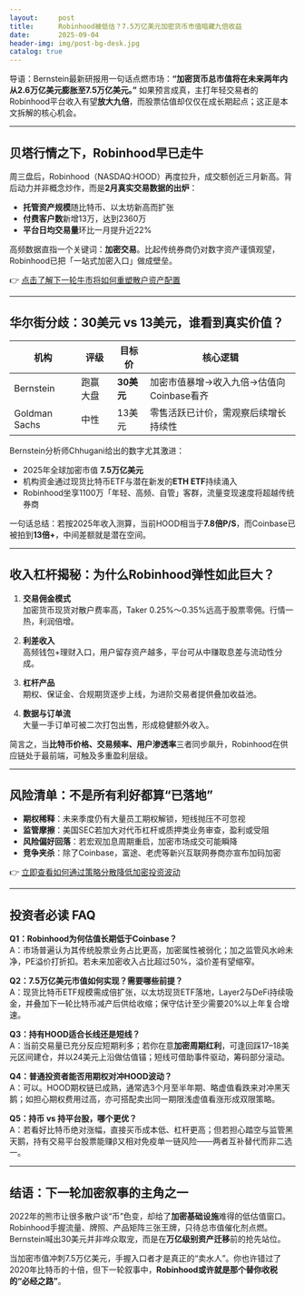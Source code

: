 ```yaml
---
layout:     post
title:      Robinhood被低估？7.5万亿美元加密货币市值暗藏九倍收益
date:       2025-09-04
header-img: img/post-bg-desk.jpg
catalog: true
---
```


导语：Bernstein最新研报用一句话点燃市场：**“加密货币总市值将在未来两年内从2.6万亿美元膨胀至7.5万亿美元。”** 如果预言成真，主打年轻交易者的Robinhood平台收入有望**放大九倍**，而股票估值却仅仅在成长期起点；这正是本文拆解的核心机会。

---

## 贝塔行情之下，Robinhood早已走牛

周三盘后，Robinhood（NASDAQ:HOOD）再度拉升，成交额创近三月新高。背后动力并非概念炒作，而是**2月真实交易数据的出炉**：

- **托管资产规模**随比特币、以太坊新高而扩张  
- **付费客户数**新增13万，达到2360万  
- **平台日均交易量**环比一月提升近22%  

高频数据直指一个关键词：**加密交易**。比起传统券商仍对数字资产谨慎观望，Robinhood已把「一站式加密入口」做成壁垒。

👉 [点击了解下一轮牛市将如何重塑散户资产配置](https://okxdog.com/)

---

## 华尔街分歧：30美元 vs 13美元，谁看到真实价值？

| 机构 | 评级 | 目标价 | 核心逻辑 |
|---|---|---|---|
| Bernstein | 跑赢大盘 | **30美元** | 加密市值暴增→收入九倍→估值向Coinbase看齐 |
| Goldman Sachs | 中性 | 13美元 | 零售活跃已计价，需观察后续增长持续性 |

Bernstein分析师Chhugani给出的数字尤其激进：  
- 2025年全球加密市值 **7.5万亿美元**  
- 机构资金通过现货比特币ETF与潜在新发的**ETH ETF**持续涌入  
- Robinhood坐享1100万「年轻、高频、自管」客群，流量变现速度将超越传统券商

一句话总结：若按2025年收入测算，当前HOOD相当于**7.8倍P/S**，而Coinbase已被拍到**13倍+**，中间差额就是潜在空间。

---

## 收入杠杆揭秘：为什么Robinhood弹性如此巨大？

1. **交易佣金模式**  
   加密货币现货对散户费率高，Taker 0.25%～0.35%远高于股票零佣。行情一热，利润倍增。

2. **利差收入**  
   高频钱包+理财入口，用户留存资产越多，平台可从中赚取息差与流动性分成。

3. **杠杆产品**  
   期权、保证金、合规期货逐步上线，为进阶交易者提供叠加收益池。

4. **数据与订单流**  
   大量一手订单可被二次打包出售，形成稳健额外收入。

简言之，当**比特币价格、交易频率、用户渗透率**三者同步飙升，Robinhood在供应链处于最前端，可触及多重盈利层级。

---

## 风险清单：不是所有利好都算“已落地”

- **期权稀释**：未来季度仍有大量员工期权解锁，短线抛压不可忽视  
- **监管摩擦**：美国SEC若加大对代币杠杆或质押类业务审查，盈利或受阻  
- **风险偏好回落**：若宏观加息周期重启，加密市场成交可能瞬降  
- **竞争夹杀**：除了Coinbase，富途、老虎等新兴互联网券商亦宣布加码加密

👉 [立即查看如何通过策略分散降低加密投资波动](https://okxdog.com/)

---

## 投资者必读 FAQ

**Q1：Robinhood为何估值长期低于Coinbase？**  
A：市场普遍认为其传统股票业务占比更高，加密属性被弱化；加之监管风水岭未净，PE溢价打折扣。若未来加密收入占比超过50%，溢价差有望缩窄。

**Q2：7.5万亿美元市值如何实现？需要哪些前提？**  
A：现货比特币ETF规模需成倍扩张，以太坊现货ETF落地，Layer2与DeFi持续吸金，并叠加下一轮比特币减产后供给收缩；保守估计至少需要20%以上年复合增速。

**Q3：持有HOOD适合长线还是短线？**  
A：当前交易量已充分反应短期利多；若你在意**加密周期红利**，可逢回踩17–18美元区间建仓，并以24美元上沿做估值锚；短线可借助事件驱动，筹码部分滚动。

**Q4：普通投资者能否用期权对冲HOOD波动？**  
A：可以。HOOD期权链已成熟，通常选3个月至半年期、略虚值看跌来对冲黑天鹅；如担心期权费用过高，亦可搭配卖出同一期限浅虚值看涨形成双限策略。

**Q5：持币 vs 持平台股，哪个更优？**  
A：若看好比特币绝对涨幅，直接买币成本低、杠杆更高；但若担心踏空与监管黑天鹅，持有交易平台股票能赚β又相对免疫单一链风险——两者互补替代而非二选一。

---

## 结语：下一轮加密叙事的主角之一

2022年的熊市让很多散户谈“币”色变，却给了**加密基础设施**难得的低估值窗口。Robinhood手握流量、牌照、产品矩阵三张王牌，只待总市值催化剂点燃。Bernstein喊出30美元并非哗众取宠，而是在**万亿级别资产迁移**前的抢先站位。

当加密市值冲刺7.5万亿美元，手握入口者才是真正的“卖水人”。你也许错过了2020年比特币的十倍，但下一轮叙事中，**Robinhood或许就是那个替你收税的“必经之路”**。